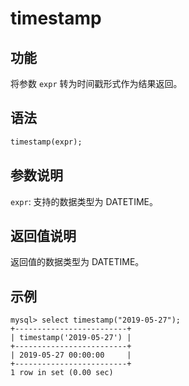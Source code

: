 # timestamp

## 功能

将参数 `expr` 转为时间戳形式作为结果返回。

## 语法

```Haskell
timestamp(expr);
```

## 参数说明

`expr`: 支持的数据类型为 DATETIME。

## 返回值说明

返回值的数据类型为 DATETIME。

## 示例

```Plain Text
mysql> select timestamp("2019-05-27");
+-------------------------+
| timestamp('2019-05-27') |
+-------------------------+
| 2019-05-27 00:00:00     |
+-------------------------+
1 row in set (0.00 sec)
```
